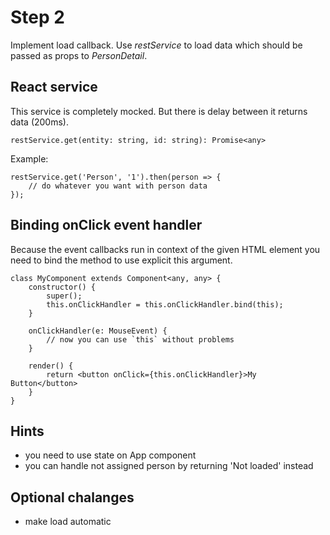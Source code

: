 # Step 2

Implement load callback. Use _restService_ to load data which should be passed as props to _PersonDetail_.

## React service
This service is completely mocked. But there is delay between it returns data (200ms).

 ```
 restService.get(entity: string, id: string): Promise<any>
 ``` 
 
 Example: 
 ```
 restService.get('Person', '1').then(person => {
     // do whatever you want with person data
 });
```

## Binding onClick event handler
Because the event callbacks run in context of the given HTML element you need to bind the method to use explicit this argument.

```
class MyComponent extends Component<any, any> {
    constructor() {
        super();
        this.onClickHandler = this.onClickHandler.bind(this);
    } 

    onClickHandler(e: MouseEvent) {
        // now you can use `this` without problems 
    }

    render() {
        return <button onClick={this.onClickHandler}>My Button</button>
    }
}
```

## Hints
- you need to use state on App component
- you can handle not assigned person by returning 'Not loaded' instead

## Optional chalanges
- make load automatic